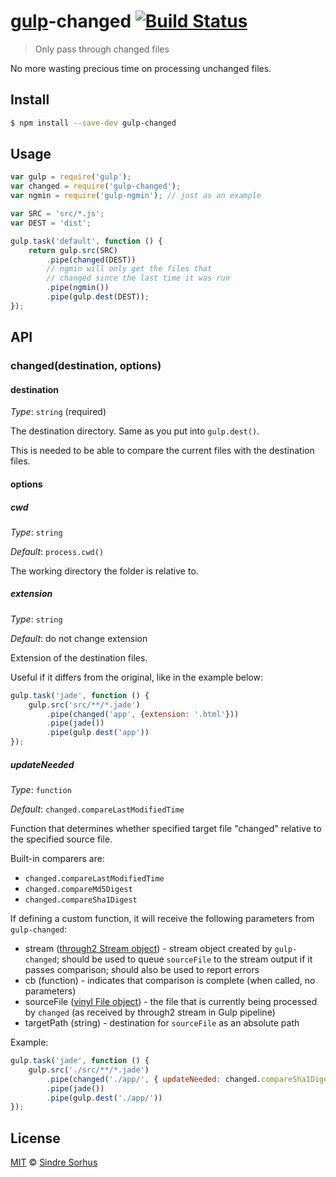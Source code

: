 # [gulp](http://gulpjs.com)-changed [![Build Status](https://travis-ci.org/sindresorhus/gulp-changed.svg?branch=master)](https://travis-ci.org/sindresorhus/gulp-changed)

> Only pass through changed files

No more wasting precious time on processing unchanged files.


## Install

```sh
$ npm install --save-dev gulp-changed
```


## Usage

```js
var gulp = require('gulp');
var changed = require('gulp-changed');
var ngmin = require('gulp-ngmin'); // just as an example

var SRC = 'src/*.js';
var DEST = 'dist';

gulp.task('default', function () {
	return gulp.src(SRC)
		.pipe(changed(DEST))
		// ngmin will only get the files that
		// changed since the last time it was run
		.pipe(ngmin())
		.pipe(gulp.dest(DEST));
});
```

## API

### changed(destination, options)

#### destination

_Type_: `string` (required)

The destination directory. Same as you put into `gulp.dest()`.

This is needed to be able to compare the current files with the destination files.

#### options

##### cwd

_Type_: `string`

_Default_: `process.cwd()`

The working directory the folder is relative to.

##### extension

_Type_: `string`

_Default_: do not change extension

Extension of the destination files.

Useful if it differs from the original, like in the example below:

```js
gulp.task('jade', function () {
	gulp.src('src/**/*.jade')
		.pipe(changed('app', {extension: '.html'}))
		.pipe(jade())
		.pipe(gulp.dest('app'))
});
```

##### updateNeeded

_Type_: `function`

_Default_: `changed.compareLastModifiedTime`

Function that determines whether specified target file "changed" relative to the specified source file.

Built-in comparers are:

- `changed.compareLastModifiedTime`
- `changed.compareMd5Digest`
- `changed.compareSha1Digest`

If defining a custom function, it will receive the following parameters from `gulp-changed`:

- stream ([through2 Stream object](https://github.com/rvagg/through2#transformfunction)) - stream object created by `gulp-changed`; should be used to queue `sourceFile` to the stream output if it passes comparison; should also be used to report errors
- cb (function) - indicates that comparison is complete (when called, no parameters)
- sourceFile ([vinyl File object](https://github.com/wearefractal/vinyl#file)) - the file that is currently being processed by `changed` (as received by through2 stream in Gulp pipeline)
- targetPath (string) - destination for `sourceFile` as an absolute path

Example:

```js
gulp.task('jade', function () {
	gulp.src('./src/**/*.jade')
		.pipe(changed('./app/', { updateNeeded: changed.compareSha1Digest }))
		.pipe(jade())
		.pipe(gulp.dest('./app/'))
});
```

## License

[MIT](http://opensource.org/licenses/MIT) © [Sindre Sorhus](http://sindresorhus.com)
